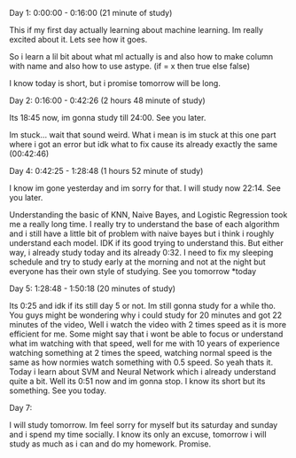 Day 1: 0:00:00 - 0:16:00 (21 minute of study)

This if my first day actually learning about machine learning. Im really excited about it. Lets see how it goes.

So i learn a lil bit about what ml actually is and also how to make column with name and also how to use astype. (if = x then true else false)

I know today is short, but i promise tomorrow will be long.

Day 2: 0:16:00 - 0:42:26 (2 hours 48 minute of study)

Its 18:45 now, im gonna study till 24:00. See you later.

Im stuck... wait that sound weird. What i mean is im stuck at this one part where i got an error but idk what to fix cause its already exactly the same (00:42:46)

Day 4: 0:42:25 - 1:28:48 (1 hours 52 minute of study)

I know im gone yesterday and im sorry for that. I will study now 22:14. See you later.

Understanding the basic of KNN, Naive Bayes, and Logistic Regression took me a really long time. I really try to understand the base of each algorithm and i still have a little bit of problem with naive bayes but i think i roughly understand each model. IDK if its good trying to understand this. But either way, i already study today and its already 0:32. I need to fix my sleeping schedule and try to study early at the morning and not at the night but everyone has their own style of studying. See you tomorrow \*today

Day 5: 1:28:48 - 1:50:18 (20 minutes of study)

Its 0:25 and idk if its still day 5 or not. Im still gonna study for a while tho. You guys might be wondering why i could study for 20 minutes and got 22 minutes of the video, Well i watch the video with 2 times speed as it is more efficient for me. Some might say that i wont be able to focus or understand what im watching with that speed, well for me with 10 years of experience watching something at 2 times the speed, watching normal speed is the same as how normies watch something with 0.5 speed. So yeah thats it. Today i learn about SVM and Neural Network which i already understand quite a bit. Well its 0:51 now and im gonna stop. I know its short but its something. See you today.

Day 7:

I will study tomorrow. Im feel sorry for myself but its saturday and sunday and i spend my time socially. I know its only an excuse, tomorrow i will study as much as i can and do my homework. Promise.
